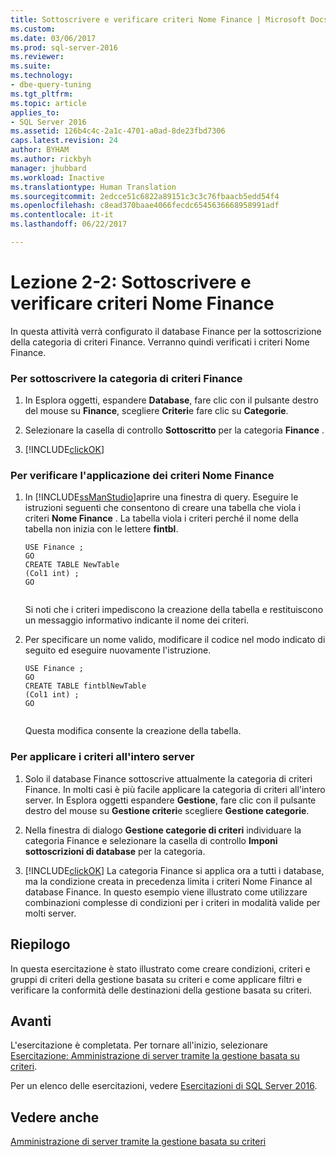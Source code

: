```yaml
---
title: Sottoscrivere e verificare criteri Nome Finance | Microsoft Docs
ms.custom: 
ms.date: 03/06/2017
ms.prod: sql-server-2016
ms.reviewer: 
ms.suite: 
ms.technology:
- dbe-query-tuning
ms.tgt_pltfrm: 
ms.topic: article
applies_to:
- SQL Server 2016
ms.assetid: 126b4c4c-2a1c-4701-a0ad-8de23fbd7306
caps.latest.revision: 24
author: BYHAM
ms.author: rickbyh
manager: jhubbard
ms.workload: Inactive
ms.translationtype: Human Translation
ms.sourcegitcommit: 2edcce51c6822a89151c3c3c76fbaacb5edd54f4
ms.openlocfilehash: c8ead370baae4066fecdc6545636668958991adf
ms.contentlocale: it-it
ms.lasthandoff: 06/22/2017

---
```

# <a name="lesson-2-2---subscribe-to-and-check-the-finance-name-policy"></a>Lezione 2-2: Sottoscrivere e verificare criteri Nome Finance
In questa attività verrà configurato il database Finance per la sottoscrizione della categoria di criteri Finance. Verranno quindi verificati i criteri Nome Finance.  
  
### <a name="to-subscribe-to-the-finance-policy-category"></a>Per sottoscrivere la categoria di criteri Finance  
  
1.  In Esplora oggetti, espandere **Database**, fare clic con il pulsante destro del mouse su **Finance**, scegliere **Criteri**e fare clic su **Categorie**.  
  
2.  Selezionare la casella di controllo **Sottoscritto** per la categoria **Finance** .  
  
3.  [!INCLUDE[clickOK](../../includes/clickok-md.md)]  
  
### <a name="to-test-the-enforcement-of-the-finance-name-policy"></a>Per verificare l'applicazione dei criteri Nome Finance  
  
1.  In [!INCLUDE[ssManStudio](../../includes/ssmanstudio-md.md)]aprire una finestra di query. Eseguire le istruzioni seguenti che consentono di creare una tabella che viola i criteri **Nome Finance** . La tabella viola i criteri perché il nome della tabella non inizia con le lettere **fintbl**.  
  
    ```  
    USE Finance ;  
    GO  
    CREATE TABLE NewTable  
    (Col1 int) ;  
    GO  
  
    ```  
  
    Si noti che i criteri impediscono la creazione della tabella e restituiscono un messaggio informativo indicante il nome dei criteri.  
  
2.  Per specificare un nome valido, modificare il codice nel modo indicato di seguito ed eseguire nuovamente l'istruzione.  
  
    ```  
    USE Finance ;  
    GO  
    CREATE TABLE fintblNewTable  
    (Col1 int) ;  
    GO  
  
    ```  
  
    Questa modifica consente la creazione della tabella.  
  
### <a name="to-apply-the-policy-to-the-whole-server"></a>Per applicare i criteri all'intero server  
  
1.  Solo il database Finance sottoscrive attualmente la categoria di criteri Finance. In molti casi è più facile applicare la categoria di criteri all'intero server. In Esplora oggetti espandere **Gestione**, fare clic con il pulsante destro del mouse su **Gestione criteri**e scegliere **Gestione categorie**.  
  
2.  Nella finestra di dialogo **Gestione categorie di criteri** individuare la categoria Finance e selezionare la casella di controllo **Imponi sottoscrizioni di database** per la categoria.  
  
3.  [!INCLUDE[clickOK](../../includes/clickok-md.md)] La categoria Finance si applica ora a tutti i database, ma la condizione creata in precedenza limita i criteri Nome Finance al database Finance. In questo esempio viene illustrato come utilizzare combinazioni complesse di condizioni per i criteri in modalità valide per molti server.  
  
## <a name="summary"></a>Riepilogo  
In questa esercitazione è stato illustrato come creare condizioni, criteri e gruppi di criteri della gestione basata su criteri e come applicare filtri e verificare la conformità delle destinazioni della gestione basata su criteri.  
  
## <a name="next"></a>Avanti  
L'esercitazione è completata. Per tornare all'inizio, selezionare [Esercitazione: Amministrazione di server tramite la gestione basata su criteri](../../relational-databases/policy-based-management/tutorial-administering-servers-by-using-policy-based-management.md).  
  
Per un elenco delle esercitazioni, vedere [Esercitazioni di SQL Server 2016](../../sql-server/tutorials-for-sql-server-2016.md).  
  
## <a name="see-also"></a>Vedere anche  
[Amministrazione di server tramite la gestione basata su criteri](../../relational-databases/policy-based-management/administer-servers-by-using-policy-based-management.md)  
  
  
  

